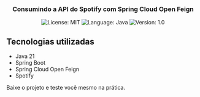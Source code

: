<h3 align="center">
  Consumindo a API do Spotify com Spring Cloud Open Feign
</h3>

<p align="center">

  <img alt="License: MIT" src="https://img.shields.io/badge/license-MIT-%2304D361">
  <img alt="Language: Java" src="https://img.shields.io/badge/language-java-green">
  <img alt="Version: 1.0" src="https://img.shields.io/badge/version-1.0-yellowgreen">

</p>


## Tecnologias utilizadas

* Java 21
* Spring Boot
* Spring Cloud Open Feign
* Spotify

Baixe o projeto e teste você mesmo na prática.


